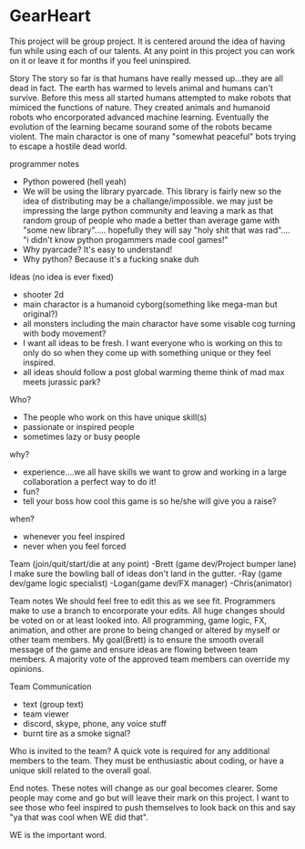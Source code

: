 # GearHeart

This project will be group project. It is centered around the idea of having fun while using each of our talents. 
At any point in this project you can work on it or leave it for months if you feel uninspired.

Story
The story so far is that humans have really messed up...they are all dead in fact. The earth has warmed to levels animal and 
humans can't survive. Before this mess all started humans attempted to make robots that mimiced the functions of nature.
They created animals and humanoid robots who encorporated advanced machine learning. Eventually the evolution of the 
learning became sourand some of the robots became violent. The main charactor is one of many "somewhat peaceful" bots 
trying to escape a hostile dead world. 

programmer notes
- Python powered (hell yeah)
- We will be using the library pyarcade. This library is fairly new so the idea of distributing may be a challange/impossible.
  we may just be impressing the large python community and leaving a mark as that random group of people who made a
  better than average game with "some new library"..... hopefully they will say "holy shit that was rad".... "i didn't know 
  python progammers made cool games!"
- Why pyarcade? It's easy to understand! 
- Why python? Because it's a fucking snake duh

Ideas (no idea is ever fixed)
- shooter 2d 
- main charactor is a humanoid cyborg(something like mega-man but original?)
- all monsters including the main charactor have some visable cog turning with body movement?
- I want all ideas to be fresh. I want everyone who is working on this to only do so when they come up with something unique or
  they feel inspired.
- all ideas should follow a post global warming theme think of mad max meets jurassic park? 

Who?
- The people who work on this have unique skill(s)
- passionate or inspired people
- sometimes lazy or busy people

why?
- experience....we all have skills we want to grow and working in a large collaboration a perfect way to do it! 
- fun?
- tell your boss how cool this game is so he/she will give you a raise? 

when?
- whenever you feel inspired
- never when you feel forced

Team (join/quit/start/die at any point)
-Brett (game dev/Project bumper lane) I make sure the bowling ball of ideas don't land in the gutter. 
-Ray (game dev/game logic specialist)
-Logan(game dev/FX manager)
-Chris(animator)

Team notes
We should feel free to edit this as we see fit. Programmers make to use a branch to encorporate your edits. All huge 
changes should be voted on or at least looked into. All programming, game logic, FX, animation, and other are prone to being 
changed or altered by myself or other team members. My goal(Brett) is to ensure the smooth overall message of the game and 
ensure ideas are flowing between team members. A majority vote of the approved team members can override my opinions. 

Team Communication
- text (group text)
- team viewer
- discord, skype, phone, any voice stuff
- burnt tire as a smoke signal? 

Who is invited to the team?
A quick vote is required for any additional members to the team. They must be enthusiastic about coding, or 
have a unique skill related to the overall goal. 

End notes.
These notes will change as our goal becomes clearer. Some people may come and go but will leave their mark on this project. 
I want to see those who feel inspired to push themselves to look back on this and say "ya that was cool when WE did that". 

WE is the important word.
